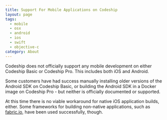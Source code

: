 ```yaml
---
title: Support For Mobile Applications on Codeship
layout: page
tags:
  - mobile
  - osx
  - android
  - ios
  - swift
  - objective-c
category: About
---
```

Codeship does not officially support any mobile development on either Codeship Basic or Codeship Pro. This includes both iOS and Android.

Some customers have had success manually installing older versions of the Android SDK on Codeship Basic, or building the Android SDK in a Docker image on Codeship Pro - but neither is officially documented or supported.

At this time there is no viable workaround for native iOS application builds, either. Some frameworks for building non-native applications, such as [fabric.io](https://get.fabric.io), have been used successfully, though.

